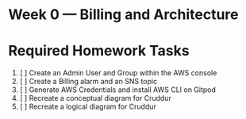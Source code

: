 # Week 0 — Billing and Architecture

# Required Homework Tasks
1. [ ] Create an Admin User and Group within the AWS console
2. [ ] Create a Billing alarm and an SNS topic
3. [ ] Generate AWS Credentials and install AWS CLI on Gitpod
4. [ ] Recreate a conceptual diagram for Cruddur
5. [ ] Recreate a logical diagram for Cruddur


